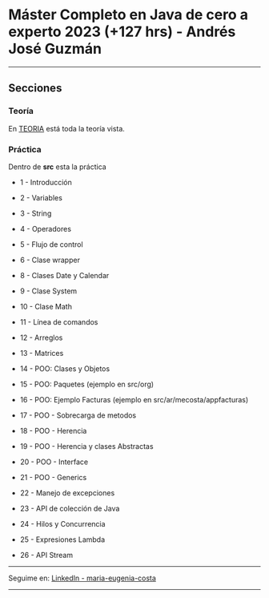 # Máster Completo en Java de cero a experto 2023 (+127 hrs) - Andrés José Guzmán

---

## Secciones

### Teoría


En [TEORIA](https://github.com/eugenia1984/masterCompletoEnJava/blob/main/TEORIA.md) está toda la teoría vista.

###  Práctica

Dentro de **src** esta la práctica

- 1 - Introducción

- 2 - Variables

- 3 - String

- 4 - Operadores

- 5 - Flujo de control

- 6 - Clase wrapper

- 8 - Clases Date y Calendar

- 9 - Clase System

- 10 -  Clase Math

- 11 - Línea de comandos

- 12 - Arreglos

- 13 - Matrices

- 14 - POO: Clases y Objetos

- 15 - POO: Paquetes (ejemplo en src/org)

- 16 - POO: Ejemplo Facturas (ejemplo en src/ar/mecosta/appfacturas)

- 17 - POO - Sobrecarga de metodos

- 18 - POO - Herencia

- 19 - POO - Herencia y clases Abstractas

- 20 - POO - Interface

- 21 - POO - Generics

- 22 - Manejo de excepciones

- 23 - API de colección de Java

- 24 - Hilos y Concurrencia

- 25 - Expresiones Lambda

- 26 - API Stream

---

Seguime en: [LinkedIn - maria-eugenia-costa](https://www.linkedin.com/in/maria-eugenia-costa/)

---
